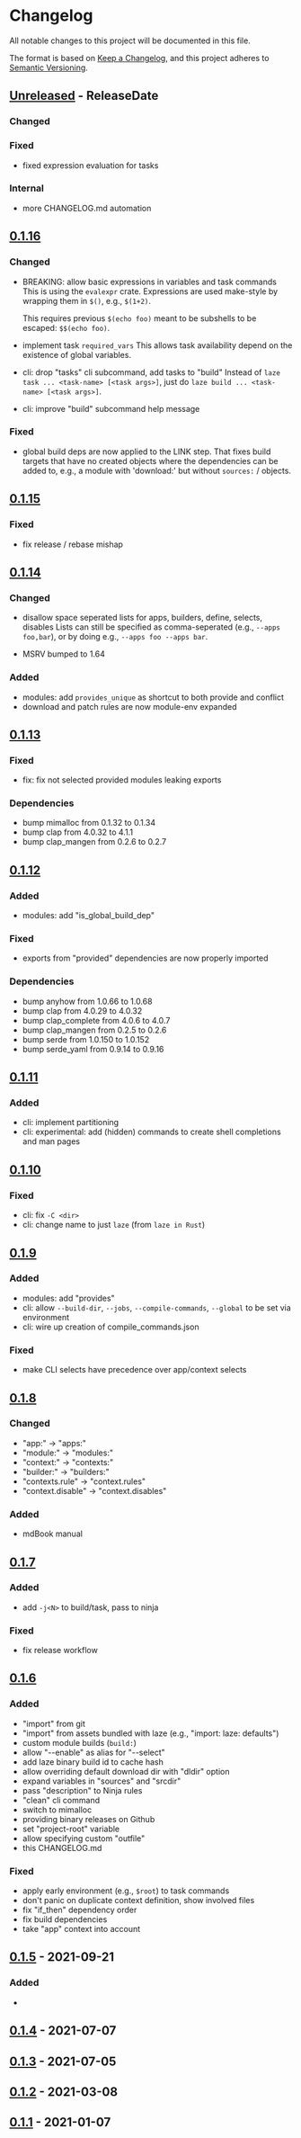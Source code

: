 # Changelog

All notable changes to this project will be documented in this file.

The format is based on [Keep a Changelog](https://keepachangelog.com/en/1.0.0/),
and this project adheres to [Semantic Versioning](https://semver.org/spec/v2.0.0.html).

<!-- next-header -->

## [Unreleased] - ReleaseDate

### Changed

### Fixed

- fixed expression evaluation for tasks

### Internal

- more CHANGELOG.md automation

## [0.1.16]

### Changed

- BREAKING: allow basic expressions in variables and task commands
  This is using the `evalexpr` crate. Expressions are used make-style
  by wrapping them in `$()`, e.g., `$(1+2)`.

  This requires previous `$(echo foo)` meant to be subshells to be escaped:
  `$$(echo foo)`.

- implement task `required_vars`
  This allows task availability depend on the existence of global variables.

- cli: drop "tasks" cli subcommand, add tasks to "build"
  Instead of `laze task ... <task-name> [<task args>]`, just do
  `laze build ... <task-name> [<task args>]`.

- cli: improve "build" subcommand help message

### Fixed

- global build deps are now applied to the LINK step. That fixes build targets
  that have no created objects where the dependencies can be added to, e.g.,
  a module with 'download:' but without `sources:` / objects.

## [0.1.15]

### Fixed

- fix release / rebase mishap

## [0.1.14]

### Changed

- disallow space seperated lists for apps, builders, define, selects, disables
  Lists can still be specified as comma-seperated (e.g., `--apps foo,bar`),
  or by doing e.g., `--apps foo --apps bar`.

- MSRV bumped to 1.64

### Added

- modules: add `provides_unique` as shortcut to both provide and conflict
- download and patch rules are now module-env expanded

## [0.1.13]

### Fixed

- fix: fix not selected provided modules leaking exports

### Dependencies

- bump mimalloc from 0.1.32 to 0.1.34
- bump clap from 4.0.32 to 4.1.1
- bump clap_mangen from 0.2.6 to 0.2.7

## [0.1.12]

### Added

- modules: add "is_global_build_dep"

### Fixed

- exports from "provided" dependencies are now properly imported

### Dependencies

- bump anyhow from 1.0.66 to 1.0.68
- bump clap from 4.0.29 to 4.0.32
- bump clap_complete from 4.0.6 to 4.0.7
- bump clap_mangen from 0.2.5 to 0.2.6
- bump serde from 1.0.150 to 1.0.152
- bump serde_yaml from 0.9.14 to 0.9.16

## [0.1.11]

### Added

- cli: implement partitioning
- cli: experimental: add (hidden) commands to create shell completions and man
       pages

## [0.1.10]

### Fixed

- cli: fix `-C <dir>`
- cli: change name to just `laze` (from `laze in Rust`)

## [0.1.9]

### Added

- modules: add "provides"
- cli: allow `--build-dir`, `--jobs`, `--compile-commands`, `--global`
  to be set via environment
- cli: wire up creation of compile_commands.json

### Fixed

- make CLI selects have precedence over app/context selects

## [0.1.8]

### Changed

- "app:" -> "apps:"
- "module:" -> "modules:"
- "context:" -> "contexts:"
- "builder:" -> "builders:"
- "contexts.rule" -> "context.rules"
- "context.disable" -> "context.disables"

### Added

- mdBook manual

## [0.1.7]

### Added

- add `-j<N>` to build/task, pass to ninja

### Fixed

- fix release workflow

## [0.1.6]

### Added

- "import" from git
- "import" from assets bundled with laze (e.g., "import: laze: defaults")
- custom module builds (`build:`)
- allow "--enable" as alias for "--select"
- add laze binary build id to cache hash
- allow overriding default download dir with "dldir" option
- expand variables in "sources" and "srcdir"
- pass "description" to Ninja rules
- "clean" cli command
- switch to mimalloc
- providing binary releases on Github
- set "project-root" variable
- allow specifying custom "outfile"
- this CHANGELOG.md

### Fixed

- apply early environment (e.g., `$root`) to task commands
- don't panic on duplicate context definition, show involved files
- fix "if_then" dependency order
- fix build dependencies
- take "app" context into account

## [0.1.5] - 2021-09-21

### Added

-

## [0.1.4] - 2021-07-07

## [0.1.3] - 2021-07-05

## [0.1.2] - 2021-03-08

## [0.1.1] - 2021-01-07

<!-- next-url -->
[Unreleased]: https://github.com/kaspar030/laze/compare/0.1.16...HEAD
[0.1.16]: https://github.com/kaspar030/laze/compare/0.1.15...0.1.16
[0.1.15]: https://github.com/kaspar030/laze/compare/0.1.14...0.1.15
[0.1.14]: https://github.com/kaspar030/laze/compare/0.1.13...0.1.14
[0.1.13]: https://github.com/kaspar030/laze/compare/0.1.12...0.1.13
[0.1.12]: https://github.com/kaspar030/laze/compare/0.1.11...0.1.12
[0.1.11]: https://github.com/kaspar030/laze/compare/0.1.10...0.1.11
[0.1.10]: https://github.com/kaspar030/laze/compare/0.1.9...0.1.10
[0.1.9]: https://github.com/kaspar030/laze/compare/0.1.8...0.1.9
[0.1.8]: https://github.com/kaspar030/laze/compare/v0.1.7...0.1.8
[0.1.7]: https://github.com/kaspar030/laze/compare/v0.1.6...0.1.7
[0.1.6]: https://github.com/kaspar030/laze/compare/v0.1.5...v0.1.6
[0.1.5]: https://github.com/kaspar030/laze/compare/v0.1.4...v0.1.5
[0.1.4]: https://github.com/kaspar030/laze/compare/v0.1.3...v0.1.4
[0.1.3]: https://github.com/kaspar030/laze/compare/v0.1.2...v0.1.3
[0.1.2]: https://github.com/kaspar030/laze/compare/v0.1.1...v0.1.2
[0.1.1]: https://github.com/kaspar030/laze/releases/tag/v0.1.1
